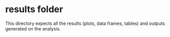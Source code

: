 # results folder
This directory expects all the results (plots, data frames, tables) and outputs generated on the analysis.